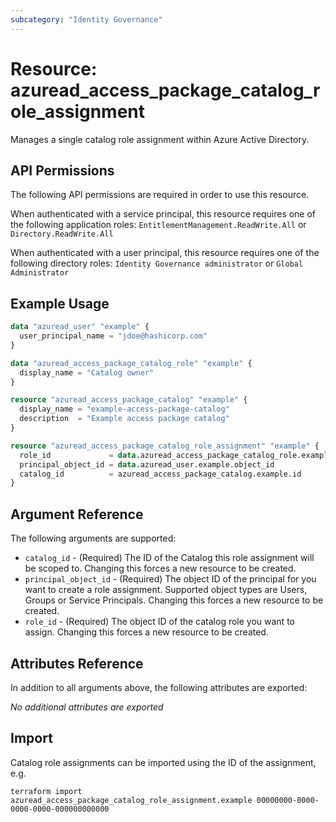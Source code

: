 ```yaml
---
subcategory: "Identity Governance"
---
```


# Resource: azuread_access_package_catalog_role_assignment

Manages a single catalog role assignment within Azure Active Directory.

## API Permissions

The following API permissions are required in order to use this resource.

When authenticated with a service principal, this resource requires one of the following application roles: `EntitlementManagement.ReadWrite.All` or `Directory.ReadWrite.All`

When authenticated with a user principal, this resource requires one of the following directory roles: `Identity Governance administrator` or `Global Administrator`

## Example Usage

```terraform
data "azuread_user" "example" {
  user_principal_name = "jdoe@hashicorp.com"
}

data "azuread_access_package_catalog_role" "example" {
  display_name = "Catalog owner"
}

resource "azuread_access_package_catalog" "example" {
  display_name = "example-access-package-catalog"
  description  = "Example access package catalog"
}

resource "azuread_access_package_catalog_role_assignment" "example" {
  role_id             = data.azuread_access_package_catalog_role.example.object_id
  principal_object_id = data.azuread_user.example.object_id
  catalog_id          = azuread_access_package_catalog.example.id
}
```


## Argument Reference

The following arguments are supported:

* `catalog_id` - (Required) The ID of the Catalog this role assignment will be scoped to. Changing this forces a new resource to be created.
* `principal_object_id` - (Required) The object ID of the principal for you want to create a role assignment. Supported object types are Users, Groups or Service Principals. Changing this forces a new resource to be created.
* `role_id` - (Required) The object ID of the catalog role you want to assign. Changing this forces a new resource to be created.

## Attributes Reference

In addition to all arguments above, the following attributes are exported:

*No additional attributes are exported*

## Import

Catalog role assignments can be imported using the ID of the assignment, e.g.

```shell
terraform import azuread_access_package_catalog_role_assignment.example 00000000-0000-0000-0000-000000000000
```
